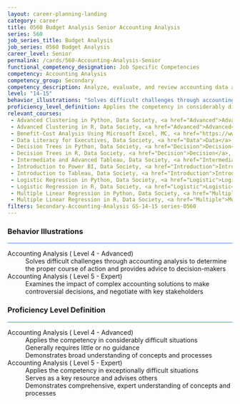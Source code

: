 ```yaml
---
layout: career-planning-landing
category: career
title: 0560 Budget Analysis Senior Accounting Analysis
series: 560
job_series_title: Budget Analysis
job_series: 0560 Budget Analysis
career_level: Senior
permalink: /cards/560-Accounting-Analysis-Senior
functional_competency_designation: Job Specific Competencies
competency: Accounting Analysis
competency_group: Secondary
competency_description: Analyze, evaluate, and review accounting data and reports using business tools and applications, and performance metrics to provide recommendations.
level: "14-15"
behavior_illustrations: "Solves difficult challenges through accounting analysis to determine the proper course of action and provides advice to decision-makers ? Examines the impact of complex accounting solutions to make controversial decisions, and negotiate with key stakeholders?"
proficiency_level_definition: Applies the competency in considerably difficult situations ? Generally requires little or no guidance ? Demonstrates broad understanding of concepts and processes ? Applies the competency in exceptionally difficult situations ? Serves as a key resource and advises others ? Demonstrates comprehensive, expert understanding of concepts and processes
relevant_courses: 
 - Advanced Clustering in Python, Data Society, <a href="Advanced">Advanced</a>, <a href="Clustering">Clustering</a>, <a href="in">in</a>, <a href="Python">Python</a>, <a href="%%%">%%%</a>, <a href="Data">Data</a>, <a href="Society">Society</a>, <a href="%%%">%%%</a>, <a href="Level">Level</a>, <a href="4-">4-</a>, <a href="Advanced">Advanced</a>, <a href="||">||</a>, <a href="https://datasociety.meldr.ai/courses/DataScience/AdvancedClustering">https://datasociety.meldr.ai/courses/DataScience/AdvancedClustering</a>
 - Advanced Clustering in R, Data Society, <a href="Advanced">Advanced</a>, <a href="Clustering">Clustering</a>, <a href="in">in</a>, <a href="R%%%">R%%%</a>, <a href="Data">Data</a>, <a href="Society">Society</a>, <a href="%%%">%%%</a>, <a href="Level">Level</a>, <a href="4-">4-</a>, <a href="Advanced">Advanced</a>
 - Benefit-Cost Analysis Using Microsoft Excel, MC, <a href="https://www.managementconcepts.com/course/id/5405?utm_source=CFOportal&utm_medium=listing&utm_campaign=CFOTTEP&utm_id=23FM">https://www.managementconcepts.com/course/id/5405?utm_source=CFOportal&utm_medium=listing&utm_campaign=CFOTTEP&utm_id=23FM</a>
 - Data Literacy for Executives, Data Society, <a href="Data">Data</a>, <a href="Literacy">Literacy</a>, <a href="for">for</a>, <a href="Executives">Executives</a>, <a href="%%%">%%%</a>, <a href="Data">Data</a>, <a href="Society">Society</a>, <a href="%%%">%%%</a>, <a href="Level">Level</a>, <a href="5">5</a>, <a href="-">-</a>, <a href="Expert">Expert</a>
 - Decision Trees in Python, Data Society, <a href="Decision">Decision</a>, <a href="Trees">Trees</a>, <a href="in">in</a>, <a href="Python">Python</a>, <a href="%%%">%%%</a>, <a href="Data">Data</a>, <a href="Society">Society</a>, <a href="%%%">%%%</a>, <a href="Level">Level</a>, <a href="4-">4-</a>, <a href="Advanced">Advanced</a>, <a href="||">||</a>, <a href="https://datasociety.meldr.ai/courses/DataScience/DecisionTrees">https://datasociety.meldr.ai/courses/DataScience/DecisionTrees</a>
 - Decision Trees in R, Data Society, <a href="Decision">Decision</a>, <a href="Trees">Trees</a>, <a href="in">in</a>, <a href="R">R</a>, <a href="%%%">%%%</a>, <a href="Data">Data</a>, <a href="Society">Society</a>, <a href="%%%">%%%</a>, <a href="Level">Level</a>, <a href="4-">4-</a>, <a href="Advanced">Advanced</a>
 - Intermediate and Advanced Tableau, Data Society, <a href="Intermediate">Intermediate</a>, <a href="and">and</a>, <a href="Advanced">Advanced</a>, <a href="Tableau%%%">Tableau%%%</a>, <a href="Data">Data</a>, <a href="Society%%%">Society%%%</a>, <a href="Level">Level</a>, <a href="4-">4-</a>, <a href="Advanced">Advanced</a>
 - Introduction to Power BI, Data Society, <a href="Introduction">Introduction</a>, <a href="to">to</a>, <a href="Power">Power</a>, <a href="BI%%%">BI%%%</a>, <a href="Data">Data</a>, <a href="Society%%%">Society%%%</a>, <a href="Level">Level</a>, <a href="4-">4-</a>, <a href="Advanced">Advanced</a>
 - Introduction to Tableau, Data Society, <a href="Introduction">Introduction</a>, <a href="to">to</a>, <a href="Tableau%%%">Tableau%%%</a>, <a href="Data">Data</a>, <a href="Society%%%">Society%%%</a>, <a href="Level">Level</a>, <a href="4-">4-</a>, <a href="Advanced">Advanced</a>
 - Logistic Regression in Python, Data Society, <a href="Logistic">Logistic</a>, <a href="Regression">Regression</a>, <a href="in">in</a>, <a href="Python">Python</a>, <a href="%%%">%%%</a>, <a href="Data">Data</a>, <a href="Society">Society</a>, <a href="%%%">%%%</a>, <a href="Level">Level</a>, <a href="4-">4-</a>, <a href="Advanced">Advanced</a>, <a href="||">||</a>, <a href="https://datasociety.meldr.ai/courses/DataScience/LogisticRegression">https://datasociety.meldr.ai/courses/DataScience/LogisticRegression</a>
 - Logistic Regression in R, Data Society, <a href="Logistic">Logistic</a>, <a href="Regression">Regression</a>, <a href="in">in</a>, <a href="R">R</a>, <a href="%%%">%%%</a>, <a href="Data">Data</a>, <a href="Society">Society</a>, <a href="%%%">%%%</a>, <a href="Level">Level</a>, <a href="4-">4-</a>, <a href="Advanced">Advanced</a>
 - Multiple Linear Regression in Python, Data Society, <a href="Multiple">Multiple</a>, <a href="Linear">Linear</a>, <a href="Regression">Regression</a>, <a href="in">in</a>, <a href="Python">Python</a>, <a href="%%%">%%%</a>, <a href="Data">Data</a>, <a href="Society">Society</a>, <a href="%%%">%%%</a>, <a href="Level">Level</a>, <a href="4-">4-</a>, <a href="Advanced">Advanced</a>, <a href="||">||</a>, <a href="https://datasociety.meldr.ai/courses/DataScience/MultipleRegression">https://datasociety.meldr.ai/courses/DataScience/MultipleRegression</a>
 - Multiple Linear Regression in R, Data Society, <a href="Multiple">Multiple</a>, <a href="Linear">Linear</a>, <a href="Regression">Regression</a>, <a href="in">in</a>, <a href="R">R</a>, <a href="%%%">%%%</a>, <a href="Data">Data</a>, <a href="Society">Society</a>, <a href="%%%">%%%</a>, <a href="Level">Level</a>, <a href="4-">4-</a>, <a href="Advanced">Advanced</a>
filters: Secondary-Accounting-Analysis GS-14-15 series-0560
---
```


<div class="desktop:grid-col-6 margin-y-3">
  <div class="border-top-2 bg-white padding-3 shadow-5 height-full members-hover border-1px button-border border-top-blue radius-lg card-text-color">
    <h3>Behavior Illustrations</h3>
    <hr style="background-color: #2680EB !important;"/>
    <dl class="text-base card-content-color"><dt>Accounting Analysis ( Level 4 - Advanced)</dt><dd>Solves difficult challenges through accounting analysis to determine the proper course of action and provides advice to decision-makers</dd><dt>Accounting Analysis ( Level 5 - Expert)</dt><dd>Examines the impact of complex accounting solutions to make controversial decisions, and negotiate with key stakeholders</dd></dl>
  </div>
</div>
<div class="desktop:grid-col-6 margin-y-3">
  <div class="border-top-2 bg-white padding-3 shadow-5 height-full members-hover border-1px button-border border-top-blue radius-lg card-text-color">
    <h3>Proficiency Level Definition</h3>
     <hr style="background-color: #2680EB !important;"/>
    <dl class="text-base card-content-color"><dt>Accounting Analysis ( Level 4 - Advanced)</dt><dd>Applies the competency in considerably difficult situations </dd><dd> Generally requires little or no guidance </dd><dd> Demonstrates broad understanding of concepts and processes</dd><dt>Accounting Analysis ( Level 5 - Expert)</dt><dd>Applies the competency in exceptionally difficult situations </dd><dd> Serves as a key resource and advises others </dd><dd> Demonstrates comprehensive, expert understanding of concepts and processes</dd></dl>
  </div>
</div>